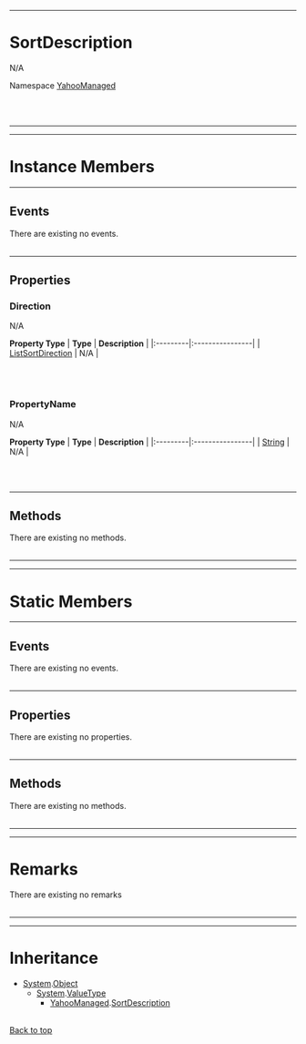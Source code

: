 
---


# SortDescription #
N/A

Namespace [YahooManaged](namespaceYahooManaged.md)



<br></br>

---


---

# Instance Members #

---

## Events ##

There are existing no events.
<br></br>


---

## Properties ##

### Direction ###
N/A

**Property Type**
| **Type** | **Description** |
|:---------|:----------------|
| [ListSortDirection](http://social.msdn.microsoft.com/search/en-us/?query=ListSortDirection) | N/A |

<br></br>
### PropertyName ###
N/A

**Property Type**
| **Type** | **Description** |
|:---------|:----------------|
| [String](http://msdn.microsoft.com/en-us/library/thwcx436(VS.80).aspx) | N/A |

<br></br>


---

## Methods ##

There are existing no methods.
<br></br>


---


---

# Static Members #

---

## Events ##

There are existing no events.
<br></br>


---

## Properties ##

There are existing no properties.
<br></br>


---

## Methods ##

There are existing no methods.
<br></br>


---


---

# Remarks #

There are existing no remarks
<br></br>


---


---

# Inheritance #

  * [System](http://msdn.microsoft.com/en-US/library/system.aspx).[Object](http://msdn.microsoft.com/en-US/library/system.object.aspx)
    * [System](http://msdn.microsoft.com/en-US/library/system.aspx).[ValueType](http://social.msdn.microsoft.com/search/en-us/?query=ValueType)
      * [YahooManaged](namespaceYahooManaged.md).[SortDescription](http://social.msdn.microsoft.com/search/en-us/?query=SortDescription)
<br></br>

[Back to top](classSortDescription#SortDescription.md)